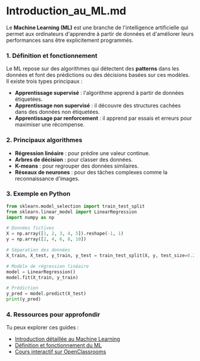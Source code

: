 # Introduction_au_ML.md

Le **Machine Learning (ML)** est une branche de l'intelligence artificielle qui permet aux ordinateurs d'apprendre à partir de données et d'améliorer leurs performances sans être explicitement programmés.

### 1. **Définition et fonctionnement**
Le ML repose sur des algorithmes qui détectent des **patterns** dans les données et font des prédictions ou des décisions basées sur ces modèles. Il existe trois types principaux :
- **Apprentissage supervisé** : l'algorithme apprend à partir de données étiquetées.
- **Apprentissage non supervisé** : il découvre des structures cachées dans des données non étiquetées.
- **Apprentissage par renforcement** : il apprend par essais et erreurs pour maximiser une récompense.

### 2. **Principaux algorithmes**
- **Régression linéaire** : pour prédire une valeur continue.
- **Arbres de décision** : pour classer des données.
- **K-means** : pour regrouper des données similaires.
- **Réseaux de neurones** : pour des tâches complexes comme la reconnaissance d'images.

### 3. **Exemple en Python**
```python
from sklearn.model_selection import train_test_split
from sklearn.linear_model import LinearRegression
import numpy as np

# Données fictives
X = np.array([1, 2, 3, 4, 5]).reshape(-1, 1)
y = np.array([2, 4, 6, 8, 10])

# Séparation des données
X_train, X_test, y_train, y_test = train_test_split(X, y, test_size=0.2)

# Modèle de régression linéaire
model = LinearRegression()
model.fit(X_train, y_train)

# Prédiction
y_pred = model.predict(X_test)
print(y_pred)
```

### 4. **Ressources pour approfondir**
Tu peux explorer ces guides :
- [Introduction détaillée au Machine Learning](http://cazencott.info/dotclear/public/lectures/IntroML_Azencott.pdf)
- [Définition et fonctionnement du ML](https://datascientest.com/machine-learning-tout-savoir)
- [Cours interactif sur OpenClassrooms](https://openclassrooms.com/fr/courses/8063076-initiez-vous-au-machine-learning)
